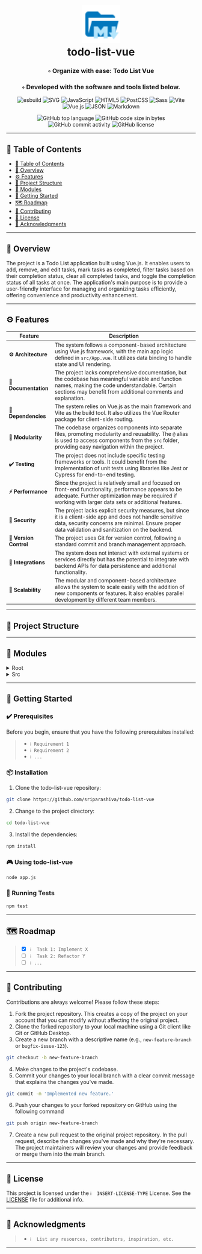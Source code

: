 <div align="center">
<h1 align="center">
<img src="https://raw.githubusercontent.com/PKief/vscode-material-icon-theme/ec559a9f6bfd399b82bb44393651661b08aaf7ba/icons/folder-markdown-open.svg" width="100" />
<br>todo-list-vue
</h1>
<h3>◦ Organize with ease: Todo List Vue</h3>
<h3>◦ Developed with the software and tools listed below.</h3>

<p align="center">
<img src="https://img.shields.io/badge/esbuild-FFCF00.svg?style&logo=esbuild&logoColor=black" alt="esbuild" />
<img src="https://img.shields.io/badge/SVG-FFB13B.svg?style&logo=SVG&logoColor=black" alt="SVG" />
<img src="https://img.shields.io/badge/JavaScript-F7DF1E.svg?style&logo=JavaScript&logoColor=black" alt="JavaScript" />
<img src="https://img.shields.io/badge/HTML5-E34F26.svg?style&logo=HTML5&logoColor=white" alt="HTML5" />
<img src="https://img.shields.io/badge/PostCSS-DD3A0A.svg?style&logo=PostCSS&logoColor=white" alt="PostCSS" />

<img src="https://img.shields.io/badge/Sass-CC6699.svg?style&logo=Sass&logoColor=white" alt="Sass" />
<img src="https://img.shields.io/badge/Vite-646CFF.svg?style&logo=Vite&logoColor=white" alt="Vite" />
<img src="https://img.shields.io/badge/Vue.js-4FC08D.svg?style&logo=vuedotjs&logoColor=white" alt="Vue.js" />
<img src="https://img.shields.io/badge/JSON-000000.svg?style&logo=JSON&logoColor=white" alt="JSON" />
<img src="https://img.shields.io/badge/Markdown-000000.svg?style&logo=Markdown&logoColor=white" alt="Markdown" />
</p>
<img src="https://img.shields.io/github/languages/top/sriparashiva/todo-list-vue?style&color=5D6D7E" alt="GitHub top language" />
<img src="https://img.shields.io/github/languages/code-size/sriparashiva/todo-list-vue?style&color=5D6D7E" alt="GitHub code size in bytes" />
<img src="https://img.shields.io/github/commit-activity/m/sriparashiva/todo-list-vue?style&color=5D6D7E" alt="GitHub commit activity" />
<img src="https://img.shields.io/github/license/sriparashiva/todo-list-vue?style&color=5D6D7E" alt="GitHub license" />
</div>

---

## 📒 Table of Contents
- [📒 Table of Contents](#-table-of-contents)
- [📍 Overview](#-overview)
- [⚙️ Features](#-features)
- [📂 Project Structure](#project-structure)
- [🧩 Modules](#modules)
- [🚀 Getting Started](#-getting-started)
- [🗺 Roadmap](#-roadmap)
- [🤝 Contributing](#-contributing)
- [📄 License](#-license)
- [👏 Acknowledgments](#-acknowledgments)

---


## 📍 Overview

The project is a Todo List application built using Vue.js. It enables users to add, remove, and edit tasks, mark tasks as completed, filter tasks based on their completion status, clear all completed tasks, and toggle the completion status of all tasks at once. The application's main purpose is to provide a user-friendly interface for managing and organizing tasks efficiently, offering convenience and productivity enhancement.

---

## ⚙️ Features

| Feature                | Description                                                                                                                                                                                                      |
| ---------------------- | ---------------------------------------------------------------------------------------------------------------------------------------------------------------------------------------------------------------- |
| **⚙️ Architecture**     | The system follows a component-based architecture using Vue.js framework, with the main app logic defined in `src/App.vue`. It utilizes data binding to handle state and UI rendering.                          |
| **📖 Documentation**   | The project lacks comprehensive documentation, but the codebase has meaningful variable and function names, making the code understandable. Certain sections may benefit from additional comments and explanation. |
| **🔗 Dependencies**    | The system relies on Vue.js as the main framework and Vite as the build tool. It also utilizes the Vue Router package for client-side routing.                                                                     |
| **🧩 Modularity**      | The codebase organizes components into separate files, promoting modularity and reusability. The `@` alias is used to access components from the `src` folder, providing easy navigation within the project.          |
| **✔️ Testing**          | The project does not include specific testing frameworks or tools. It could benefit from the implementation of unit tests using libraries like Jest or Cypress for end-to-end testing.                      |
| **⚡️ Performance**      | Since the project is relatively small and focused on front-end functionality, performance appears to be adequate. Further optimization may be required if working with larger data sets or additional features.     |
| **🔐 Security**        | The project lacks explicit security measures, but since it is a client-side app and does not handle sensitive data, security concerns are minimal. Ensure proper data validation and sanitization on the backend. |
| **🔀 Version Control** | The project uses Git for version control, following a standard commit and branch management approach.                                                                                                              |
| **🔌 Integrations**    | The system does not interact with external systems or services directly but has the potential to integrate with backend APIs for data persistence and additional functionality.                                       |
| **📶 Scalability**     | The modular and component-based architecture allows the system to scale easily with the addition of new components or features. It also enables parallel development by different team members.                  |

---


## 📂 Project Structure




---

## 🧩 Modules

<details closed><summary>Root</summary>

| File                                                                                     | Summary                                                                                                                                                                                                                                                                                                                                         |
| ---                                                                                      | ---                                                                                                                                                                                                                                                                                                                                             |
| [index.html](https://github.com/sriparashiva/todo-list-vue/blob/main/index.html)         | This code is an HTML file that sets up the basic structure for a Vite app. It includes a div element with the id "app", which will be the target for rendering the app's content. The script tag at the bottom is used to import and execute the JavaScript code for the app, located in the "main.js" file.                                    |
| [vite.config.js](https://github.com/sriparashiva/todo-list-vue/blob/main/vite.config.js) | This code is a configuration file written in JavaScript for Vite, a modern build tool for web development. It uses the `vite` package and the `vue` plug-in. The code imports functions for resolving file paths and defining the project configuration. It sets an alias for the `@` symbol, which represents the `src` folder of the project. |

</details>

<details closed><summary>Src</summary>

| File                                                                           | Summary                                                                                                                                                                                                                                                                                                                                                                                                                 |
| ---                                                                            | ---                                                                                                                                                                                                                                                                                                                                                                                                                     |
| [App.vue](https://github.com/sriparashiva/todo-list-vue/blob/main/src/App.vue) | The code is for a simple Todo List application. It allows the user to add, remove, and edit todo items. The items can be marked as completed or incomplete, and the list can be filtered to show all tasks, only pending tasks, or only completed tasks. The user can also clear all completed tasks and toggle the completion status of all tasks at once. The code utilizes Vue.js for data binding and UI rendering. |
| [main.js](https://github.com/sriparashiva/todo-list-vue/blob/main/src/main.js) | This code is importing the `createApp` function from the Vue library and the `App` component from a file called App.vue. It then calls `createApp` with the `App` component as an argument and mounts the app to the HTML element with the id "app" on the web page.                                                                                                                                                    |

</details>

---

## 🚀 Getting Started

### ✔️ Prerequisites

Before you begin, ensure that you have the following prerequisites installed:
> - `ℹ️ Requirement 1`
> - `ℹ️ Requirement 2`
> - `ℹ️ ...`

### 📦 Installation

1. Clone the todo-list-vue repository:
```sh
git clone https://github.com/sriparashiva/todo-list-vue
```

2. Change to the project directory:
```sh
cd todo-list-vue
```

3. Install the dependencies:
```sh
npm install
```

### 🎮 Using todo-list-vue

```sh
node app.js
```

### 🧪 Running Tests
```sh
npm test
```

---


## 🗺 Roadmap

> - [X] `ℹ️  Task 1: Implement X`
> - [ ] `ℹ️  Task 2: Refactor Y`
> - [ ] `ℹ️ ...`


---

## 🤝 Contributing

Contributions are always welcome! Please follow these steps:
1. Fork the project repository. This creates a copy of the project on your account that you can modify without affecting the original project.
2. Clone the forked repository to your local machine using a Git client like Git or GitHub Desktop.
3. Create a new branch with a descriptive name (e.g., `new-feature-branch` or `bugfix-issue-123`).
```sh
git checkout -b new-feature-branch
```
4. Make changes to the project's codebase.
5. Commit your changes to your local branch with a clear commit message that explains the changes you've made.
```sh
git commit -m 'Implemented new feature.'
```
6. Push your changes to your forked repository on GitHub using the following command
```sh
git push origin new-feature-branch
```
7. Create a new pull request to the original project repository. In the pull request, describe the changes you've made and why they're necessary.
The project maintainers will review your changes and provide feedback or merge them into the main branch.

---

## 📄 License

This project is licensed under the `ℹ️  INSERT-LICENSE-TYPE` License. See the [LICENSE](https://docs.github.com/en/communities/setting-up-your-project-for-healthy-contributions/adding-a-license-to-a-repository) file for additional info.

---

## 👏 Acknowledgments

> - `ℹ️  List any resources, contributors, inspiration, etc.`

---
